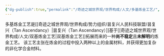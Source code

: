 ```yaml
---
{"dg-publish":true,"permalink":"/奇迹之城世界观/世界构成/人文/多基炼金工艺/","dgPassFrontmatter":true}
---
```


多基炼金工艺是[[奇迹之城世界观/世界构成/势力组织/昙复兴人民科技联盟/昙复兴（Tan Ascendancy）\|昙复兴（Tan Ascendancy）]]基于[[奇迹之城世界观/世界构成/人文/双基炼金工艺\|双基炼金工艺]]拓展而来的一种**尚不稳定**且**未解明**的炼金工艺。
该工艺主张在炼金的过程中投入两种以上的金属材料，并获得更加复杂的非化学合金材料。